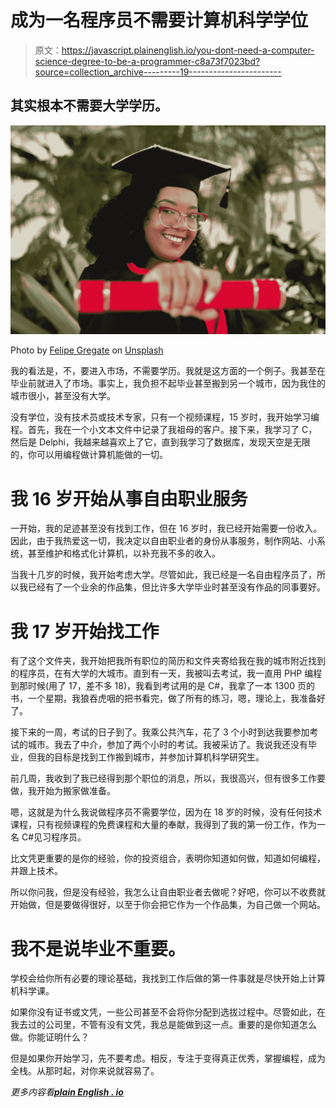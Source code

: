 # 成为一名程序员不需要计算机科学学位

> 原文：<https://javascript.plainenglish.io/you-dont-need-a-computer-science-degree-to-be-a-programmer-c8a73f7023bd?source=collection_archive---------19----------------------->

## 其实根本不需要大学学历。

![](img/a51bfb075060f4a489f9dc23f9b79f85.png)

Photo by [Felipe Gregate](https://unsplash.com/@felipegregate?utm_source=medium&utm_medium=referral) on [Unsplash](https://unsplash.com?utm_source=medium&utm_medium=referral)

我的看法是，不，要进入市场，不需要学历。我就是这方面的一个例子。我甚至在毕业前就进入了市场。事实上，我负担不起毕业甚至搬到另一个城市，因为我住的城市很小，甚至没有大学。

没有学位，没有技术员或技术专家，只有一个视频课程，15 岁时，我开始学习编程。首先，我在一个小文本文件中记录了我祖母的客户。接下来，我学习了 C，然后是 Delphi，我越来越喜欢上了它，直到我学习了数据库，发现天空是无限的，你可以用编程做计算机能做的一切。

# 我 16 岁开始从事自由职业服务

一开始，我的足迹甚至没有找到工作，但在 16 岁时，我已经开始需要一份收入。因此，由于我热爱这一切，我决定以自由职业者的身份从事服务，制作网站、小系统，甚至维护和格式化计算机，以补充我不多的收入。

当我十几岁的时候，我开始考虑大学。尽管如此，我已经是一名自由程序员了，所以我已经有了一个业余的作品集，但比许多大学毕业时甚至没有作品的同事要好。

# 我 17 岁开始找工作

有了这个文件夹，我开始把我所有职位的简历和文件夹寄给我在我的城市附近找到的程序员，在有大学的大城市。直到有一天，我被叫去考试，我一直用 PHP 编程到那时候(用了 17，差不多 18)，我看到考试用的是 C#，我拿了一本 1300 页的书，一个星期，我狼吞虎咽的把书看完，做了所有的练习，嗯，理论上，我准备好了。

接下来的一周，考试的日子到了。我乘公共汽车，花了 3 个小时到达我要参加考试的城市。我去了中介，参加了两个小时的考试。我被采访了。我说我还没有毕业，但我的目标是找到工作搬到城市，并参加计算机科学研究生。

前几周，我收到了我已经得到那个职位的消息，所以，我很高兴，但有很多工作要做，我开始为搬家做准备。

嗯，这就是为什么我说做程序员不需要学位，因为在 18 岁的时候，没有任何技术课程，只有视频课程的免费课程和大量的奉献，我得到了我的第一份工作，作为一名 C#见习程序员。

比文凭更重要的是你的经验，你的投资组合，表明你知道如何做，知道如何编程，并跟上技术。

所以你问我，但是没有经验，我怎么让自由职业者去做呢？好吧，你可以不收费就开始做，但是要做得很好，以至于你会把它作为一个作品集，为自己做一个网站。

# 我不是说毕业不重要。

学校会给你所有必要的理论基础，我找到工作后做的第一件事就是尽快开始上计算机科学课。

如果你没有证书或文凭，一些公司甚至不会将你分配到选拔过程中。尽管如此，在我去过的公司里，不管有没有文凭，我总是能做到这一点。重要的是你知道怎么做。你能证明什么？

但是如果你开始学习，先不要考虑。相反，专注于变得真正优秀，掌握编程，成为全栈。从那时起，对你来说就容易了。

*更多内容看*[***plain English . io***](http://plainenglish.io/)